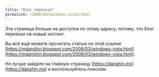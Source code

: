 ```yaml
---
title: "Блог переехал"
permalink: /2008/03/windows-vista.html
---
```

Эта страница больше не доступна по этому адресу, потому, что блог переехал на новый хостинг.

Вы всё ещё можете прочитать статью по этой ссылке [https://mdanshin.blogspot.com/2008/03/windows-vista.html](https://mdanshin.blogspot.com/2008/03/windows-vista.html).

Но лучше зайдите на главную страницу [https://danshin.ms](https://danshin.ms) и воспользуйтесь поиском.